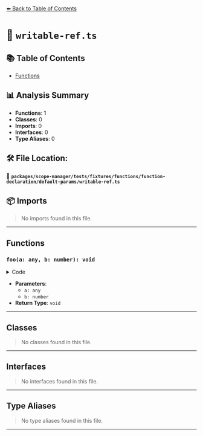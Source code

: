 [⬅️ Back to Table of Contents](../../../../../../../index.md)

# 📄 `writable-ref.ts`

## 📚 Table of Contents

- [Functions](#functions)

## 📊 Analysis Summary

- **Functions**: 1
- **Classes**: 0
- **Imports**: 0
- **Interfaces**: 0
- **Type Aliases**: 0

## 🛠️ File Location:
📂 **`packages/scope-manager/tests/fixtures/functions/function-declaration/default-params/writable-ref.ts`**

## 📦 Imports

> No imports found in this file.


---

## Functions

### `foo(a: any, b: number): void`

<details><summary>Code</summary>

```ts
function foo(a, b = 0) {}
```
</details>

- **Parameters**:
  - `a: any`
  - `b: number`
- **Return Type**: `void`

---

## Classes

> No classes found in this file.


---

## Interfaces

> No interfaces found in this file.


---

## Type Aliases

> No type aliases found in this file.


---